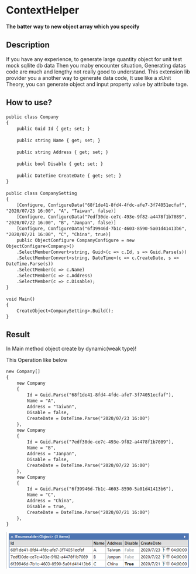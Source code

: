 # ContextHelper


**The batter way to new object array which you specify**

## Description
If you have any experience, to generate large quantity object for unit test mock sqllite db data
Then you maby encounter situation, Generating datas code are much and lengthy not really good to understand.
This extension lib provider you a another way to generate data code, It use like a  xUnit Theory, you can
generate object and input property value by attribute tage.

## How to use?
    public class Company
    {
        public Guid Id { get; set; }

        public string Name { get; set; }

        public string Address { get; set; }

        public bool Disable { get; set; }

        public DateTime CreateDate { get; set; }
    }

    public class CompanySetting
    {
        [Configure, ConfigureData("68f1de41-8fd4-4fdc-afe7-3f74051ecfaf", "2020/07/23 16:00", "A", "Taiwan", false)]
        [Configure, ConfigureData("7edf30de-ce7c-493e-9f82-a4478f1b7089", "2020/07/22 16:00", "B", "Janpan", false)]
        [Configure, ConfigureData("6f39946d-7b1c-4603-8590-5a01d41413b6", "2020/07/21 16:00", "C", "China", true)]
        public ObjectConfigure CompanyConfigure = new ObjectConfigure<Company>()
        .SelectMemberConvert<string, Guid>(c => c.Id, s => Guid.Parse(s))
        .SelectMemberConvert<string, DateTime>(c => c.CreateDate, s => DateTime.Parse(s))
        .SelectMember(c => c.Name)
        .SelectMember(c => c.Address)
        .SelectMember(c => c.Disable);
    }

    void Main()
    {
        CreateObject<CompanySetting>.Build();
    }

## Result

In Main method object create by dynamic(weak type)!

This Operation like below

    new Company[]
    {
        new Company
        {
            Id = Guid.Parse("68f1de41-8fd4-4fdc-afe7-3f74051ecfaf"),
            Name = "A",
            Address = "Taiwan",
            Disable = false,
            CreateDate = DateTime.Parse("2020/07/23 16:00")
        },
        new Company
        {
            Id = Guid.Parse("7edf30de-ce7c-493e-9f82-a4478f1b7089"),
            Name = "B",
            Address = "Janpan",
            Disable = false,
            CreateDate = DateTime.Parse("2020/07/22 16:00")
        },
        new Company
        {
            Id = Guid.Parse("6f39946d-7b1c-4603-8590-5a01d41413b6"),
            Name = "C",
            Address = "China",
            Disable = true,
            CreateDate = DateTime.Parse("2020/07/21 16:00")
        },
    }

![image](https://github.com/Hsu-Cheng-Wei/ContextHelper/blob/master/Result.PNG?raw=true)